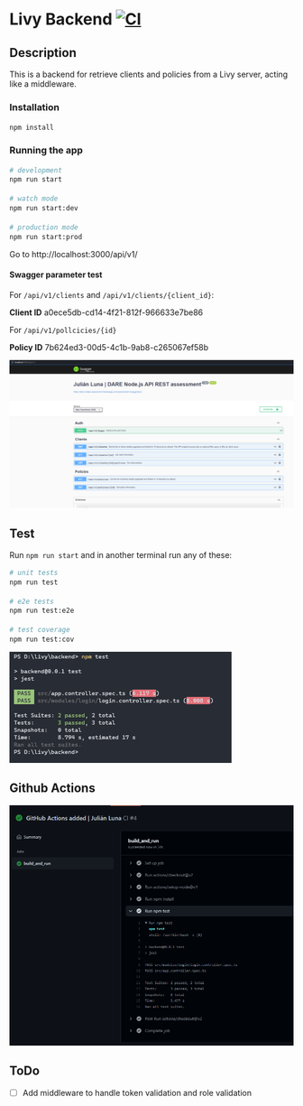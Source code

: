 # Livy Backend [![CI](https://github.com/judlup/livy_backend/actions/workflows/main.yml/badge.svg)](https://github.com/judlup/livy_backend/actions/workflows/main.yml)

## Description

This is a backend for retrieve clients and policies from a Livy server, acting like a middleware.

### Installation

`npm install`

### Running the app

```bash
# development
npm run start

# watch mode
npm run start:dev

# production mode
npm run start:prod
```

Go to http://localhost:3000/api/v1/

#### Swagger parameter test

For `/api/v1/clients` and `/api/v1/clients/{client_id}`:

**Client ID**
a0ece5db-cd14-4f21-812f-966633e7be86

For `/api/v1/pollcicies/{id}`

**Policy ID**
7b624ed3-00d5-4c1b-9ab8-c265067ef58b

![Swagger](/resources/swagger_screenshot.png 'Demo Swagger')

## Test

Run `npm run start` and in another terminal run any of these:

```bash
# unit tests
npm run test

# e2e tests
npm run test:e2e

# test coverage
npm run test:cov
```

![Jest Test](/resources/test_screenshot.png 'Demo Jest test')

## Github Actions

![Github Actions Test](/resources/github_actions_screenshot.png 'Demo Github Actions test')

## ToDo

- [ ] Add middleware to handle token validation and role validation
